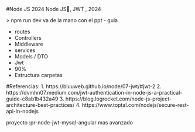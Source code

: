 #Node JS 2024
Node JS📗,  JWT  , 2024
</hr>
 > npm run dev

</hr>
va de la mano con el ppt - guia

- routes
- Controllers
- Middleware
- services
- Models / DTO
- Jwt
- 90%
- Estructura carpetas

</hr>
#Referencias:
1. https://bluuweb.github.io/node/07-jwt/#jwt-2
2. https://dvmhn07.medium.com/jwt-authentication-in-node-js-a-practical-guide-c8ab1b432a49
3. https://blog.logrocket.com/node-js-project-architecture-best-practices/
4. https://www.toptal.com/nodejs/secure-rest-api-in-nodejs

proyecto :pr-node-jwt-mysql-angular mas avanzado